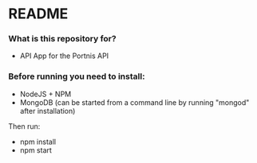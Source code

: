 # README #

### What is this repository for? ###

* API App for the Portnis API


### Before running you need to install: ###
* NodeJS + NPM
* MongoDB (can be started from a command line by running "mongod" after installation)

Then run:
* npm install
* npm start